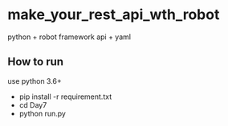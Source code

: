 # make_your_rest_api_wth_robot
python + robot framework api  + yaml


## How to run
use python 3.6+  

- pip install -r requirement.txt
- cd Day7 
- python run.py

